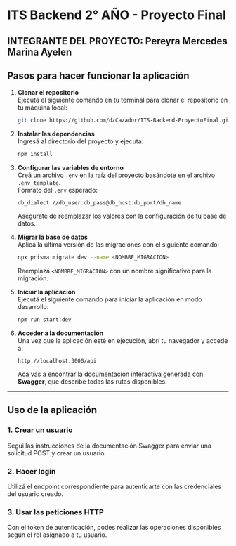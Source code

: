 
# ITS Backend 2° AÑO - Proyecto Final

## INTEGRANTE DEL PROYECTO: Pereyra Mercedes Marina Ayelen

## Pasos para hacer funcionar la aplicación

1. **Clonar el repositorio**  
   Ejecutá el siguiente comando en tu terminal para clonar el repositorio en tu máquina local:  
   ```bash
   git clone https://github.com/dzCazador/ITS-Backend-ProyectoFinal.git
   ```

2. **Instalar las dependencias**  
   Ingresá al directorio del proyecto y ejecuta:  
   ```bash
   npm install
   ```

3. **Configurar las variables de entorno**  
   Creá un archivo `.env` en la raíz del proyecto basándote en el archivo `.env_template`.  
   Formato del `.env` esperado:  
   ```plaintext
   db_dialect://db_user:db_pass@db_host:db_port/db_name
   ```
   Asegurate de reemplazar los valores con la configuración de tu base de datos.

4. **Migrar la base de datos**  
   Aplicá la última versión de las migraciones con el siguiente comando:  
   ```bash
   npx prisma migrate dev --name <NOMBRE_MIGRACION>
   ```
   Reemplazá `<NOMBRE_MIGRACION>` con un nombre significativo para la migración.

5. **Iniciar la aplicación**  
   Ejecutá el siguiente comando para iniciar la aplicación en modo desarrollo:  
   ```bash
   npm run start:dev
   ```

6. **Acceder a la documentación**  
   Una vez que la aplicación esté en ejecución, abrí tu navegador y accede a:  
   ```
   http://localhost:3000/api
   ```
   Aca vas a encontrar la documentación interactiva generada con **Swagger**, que describe todas las rutas disponibles.

---

## Uso de la aplicación

### 1. Crear un usuario
Segui las instrucciones de la documentación Swagger para enviar una solicitud POST y crear un usuario.

### 2. Hacer login
Utilizá el endpoint correspondiente para autenticarte con las credenciales del usuario creado.

### 3. Usar las peticiones HTTP
Con el token de autenticación, podes realizar las operaciones disponibles según el rol asignado a tu usuario.
